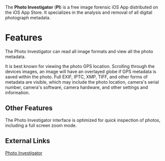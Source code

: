The **Photo Investigator** (**PI**) is a free image forensic iOS App
distributed on the iOS App Store. It specializes in the analysis and
removal of all digital photograph metadata.

# Features

The Photo Investigator can read all image formats and view all the photo
metadata.

It is best known for viewing the photo GPS location. Scrolling through
the devices images, an image will have an overlayed globe if GPS
metadata is saved within the photo. Full EXIF, IPTC, XMP, TIFF, and
other forms of metadata are visible, which may include the photo
location, camera's serial number, camera's software, camera hardware,
and other settings and information.

## Other Features

The Photo Investigator interface is optimized for quick inspection of
photos, including a full screen zoom mode.

## External Links

[Photo Investigator](http://www.a-r-studios.com/pi)